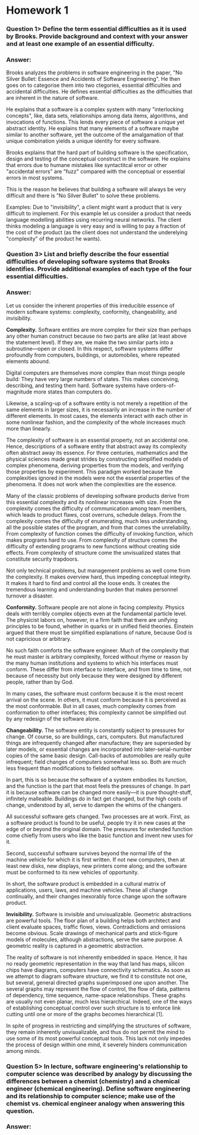 # **Homework 1**

### Question 1> Define the term essential difficulties as it is used by Brooks. Provide background and context with your answer and at least one example of an essential difficulty.

### Answer:

Brooks analyzes the problems in software engineering in the paper, "No Silver Bullet: Essence and Accidents of Software Engineering". He then goes on to categorise them into two ctegories, essential difficulties and accidental difficulties. He defines essential difficulties as the difficulties that are inherent in the nature of software.

He explains that a software is a complex system with many "interlocking concepts", like, data sets, relationships among data items, algorithms, and invocations of functions. This lends every piece of software a unique yet abstract identity. He explains that many elements of a software maybe similar to another software, yet the outcome of the amalgamation of that unique combination yields a unique identity for every software.

Brooks explains that the hard part of building software is the specification, design and testing of the conceptual construct in the software. He explains that errors due to humane mistakes like syntactitcal error or other "accidental errors" are "fuzz" compared with the conceptual or essential errors in most systems.

This is the reason he believes that building a software will always be very difficult and there is "No Silver Bullet" to solve these problems.

Examples: Due to "invisibility", a client might want a product that is very difficult to implement. For this example let us consider a product that needs language modelling abilities using recurring neural networks. The client thinks modeling a language is very easy and is willing to pay a fraction of the cost of the product (as the client does not understand the underelying "complexity" of the product he wants).

### Question 3> List and briefly describe the four essential difficulties of developing software systems that Brooks identifies. Provide additional examples of each type of the four essential difficulties.

### Answer:

Let us consider the inherent properties of this irreducible essence of modern software systems: complexity, conformity, changeability, and invisibility.

**Complexity.** Software entities are more complex for their size than perhaps any other human construct because no two parts are alike (at least above the statement level). If they are, we make the two similar parts into a subroutine—open or closed. In this respect, software systems differ profoundly from computers, buildings, or automobiles, where repeated elements abound.

Digital computers are themselves more complex than most things people build: They have very large numbers of states. This makes conceiving, describing, and testing them hard. Software systems have orders-of- magnitude more states than computers do.

Likewise, a scaling-up of a software entity is not merely a repetition of the same elements in larger sizes, it is necessarily an increase in the number of different elements. In most cases, the elements interact with each other in some nonlinear fashion, and the complexity of the whole increases much more than linearly.

The complexity of software is an essential property, not an accidental one. Hence, descriptions of a software entity that abstract away its complexity often abstract away its essence. For three centuries, mathematics and the physical sciences made great strides by constructing simplified models of complex phenomena, deriving properties from the models, and verifying those properties by experiment. This paradigm worked because the complexities ignored in the models were not the essential properties of the phenomena. It does not work when the complexities are the essence.

Many of the classic problems of developing software products derive from this essential complexity and its nonlinear increases with size. From the complexity comes the difficulty of communication among team members, which leads to product flaws, cost overruns, schedule delays. From the complexity comes the difficulty of enumerating, much less understanding, all the possible states of the program, and from that comes the unreliability. From complexity of function comes the difficulty of invoking function, which makes programs hard to use. From complexity of structure comes the difficulty of extending programs to new functions without creating side effects. From complexity of structure come the unvisualized states that constitute security trapdoors.

Not only technical problems, but management problems as well come from the complexity. It makes overview hard, thus impeding conceptual integrity. It makes it hard to find and control all the loose ends. It creates the tremendous learning and understanding burden that makes personnel turnover a disaster.

**Conformity.** Software people are not alone in facing complexity. Physics deals with terribly complex objects even at the fundamental particle level. The physicist labors on, however, in a firm faith that there are unifying principles to be found, whether in quarks or in unified field theories. Einstein argued that there must be simplified explanations of nature, because God is not capricious or arbitrary.

No such faith comforts the software engineer. Much of the complexity that he must master is arbitrary complexity, forced without rhyme or reason by the many human institutions and systems to which his interfaces must conform. These differ from interface to interface, and from time to time, not because of necessity but only because they were designed by different people, rather than by God.

In many cases, the software must conform because it is the most recent arrival on the scene. In others, it must conform because it is perceived as the most conformable. But in all cases, much complexity comes from conformation to other interfaces; this complexity cannot be simplified out by any redesign of the software alone.

**Changeability.** The software entity is constantly subject to pressures for change. Of course, so are buildings, cars, computers. But manufactured things are infrequently changed after manufacture; they are superseded by later models, or essential changes are incorporated into later-serial-number copies of the same basic design. Call-backs of automobiles are really quite infrequent; field changes of computers somewhat less so. Both are much less frequent than modifications to fielded software.

In part, this is so because the software of a system embodies its function, and the function is the part that most feels the pressures of change. In part it is because software can be changed more easily—it is pure thought-stuff, infinitely malleable. Buildings do in fact get changed, but the high costs of change, understood by all, serve to dampen the whims of the changers.

All successful software gets changed. Two processes are at work. First, as a software product is found to be useful, people try it in new cases at the edge of or beyond the original domain. The pressures for extended function come chiefly from users who like the basic function and invent new uses for it.

Second, successful software survives beyond the normal life of the machine vehicle for which it is first written. If not new computers, then at least new disks, new displays, new printers come along; and the software must be conformed to its new vehicles of opportunity.

In short, the software product is embedded in a cultural matrix of applications, users, laws, and machine vehicles. These all change continually, and their changes inexorably force change upon the software product.

**Invisibility.** Software is invisible and unvisualizable. Geometric abstractions are powerful tools. The floor plan of a building helps both architect and client evaluate spaces, traffic flows, views. Contradictions and omissions become obvious. Scale drawings of mechanical parts and stick-figure models of molecules, although abstractions, serve the same purpose. A geometric reality is captured in a geometric abstraction.

The reality of software is not inherently embedded in space. Hence, it has no ready geometric representation in the way that land has maps, silicon chips have diagrams, computers have connectivity schematics. As soon as we attempt to diagram software structure, we find it to constitute not one, but several, general directed graphs superimposed one upon another. The several graphs may represent the flow of control, the flow of data, patterns of dependency, time sequence, name-space relationships. These graphs are usually not even planar, much less hierarchical. Indeed, one of the ways of establishing conceptual control over such structure is to enforce link cutting until one or more of the graphs becomes hierarchical [1].

In spite of progress in restricting and simplifying the structures of software, they remain inherently unvisualizable, and thus do not permit the mind to use some of its most powerful conceptual tools. This lack not only impedes the process of design within one mind, it severely hinders communication among minds.

### Question 5> In lecture, software engineering's relationship to computer science was described by analogy by discussing the differences between a chemist (chemistry) and a chemical engineer (chemical engineering). Define software engineering and its relationship to computer science; make use of the chemist vs. chemical engineer analogy when answering this question.

### Answer:

